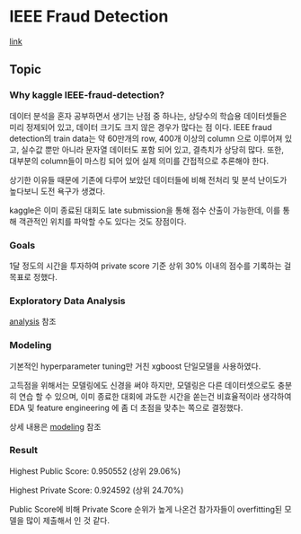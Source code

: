 # IEEE Fraud Detection

[link](https://www.kaggle.com/competitions/ieee-fraud-detection/overview)

## Topic

### Why kaggle IEEE-fraud-detection?

데이터 분석을 혼자 공부하면서 생기는 난점 중 하나는, 
상당수의 학습용 데이터셋들은 미리 정제되어 있고, 데이터 크기도 크지 않은 경우가 많다는 점 이다. 
IEEE fraud detection의 train data는 약 60만개의 row, 400개 이상의 column 으로 이루어져 있고, 
실수값 뿐만 아니라 문자열 데이터도 포함 되어 있고, 결측치가 상당히 많다. 
또한, 대부분의 column들이 마스킹 되어 있어 실제 의미를 간접적으로 추론해야 한다. 

상기한 이유들 때문에 기존에 다루어 보았던 데이터들에 비해 전처리 및 분석 난이도가 높다보니 도전 욕구가 생겼다.

kaggle은 이미 종료된 대회도 late submission을 통해 점수 산출이 가능한데, 이를 통해 객관적인 위치를 파악할 수도 있다는 것도 장점이다.



### Goals

1달 정도의 시간을 투자하여 private score 기준 상위 30% 이내의 점수를 기록하는 걸 목표로 정했다.



### Exploratory Data Analysis

[analysis](/IEEE-fraud-detection/analysis.ipynb) 참조



### Modeling

기본적인 hyperparameter tuning만 거친 xgboost 단일모델을 사용하였다.

고득점을 위해서는 모델링에도 신경을 써야 하지만, 
모델링은 다른 데이터셋으로도 충분히 연습 할 수 있으며, 
이미 종료한 대회에 과도한 시간을 쏟는건 비효율적이라 생각하여 EDA 및 feature engineering 에 좀 더 초점을 맞추는 쪽으로 결정했다.

상세 내용은 [modeling](/IEEE-fraud-detection/modeling.ipynb) 참조



### Result

Highest Public Score: 0.950552 (상위 29.06%)

Highest Private Score: 0.924592 (상위 24.70%)


Public Score에 비해 Private Score 순위가 높게 나온건 참가자들이 overfitting된 모델을 많이 제출해서 인 것 같다.
